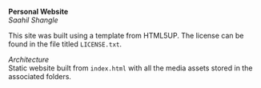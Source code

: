 ****Personal Website****<br>
*Saahil Shangle*

This site was built using a template from HTML5UP. The license can be found in the file titled `LICENSE.txt`.

*Architecture*<br>
Static website built from `index.html` with all the media assets stored in the associated folders.
